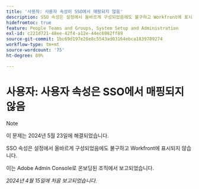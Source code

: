 ```yaml
---
title: '사용자: 사용자 속성이 SSO에서 매핑되지 않음'
description: SSO 속성은 설정에서 올바르게 구성되었음에도 불구하고 Workfront에 표시되지 않습니다.
hidefromtoc: true
feature: People Teams and Groups, System Setup and Administration
exl-id: c221d721-48ee-42f4-a12e-44ec6982ff89
source-git-commit: 1bc69d197e26e8c5543ad03164ebca1839789274
workflow-type: tm+mt
source-wordcount: '75'
ht-degree: 89%

---
```


# 사용자: 사용자 속성은 SSO에서 매핑되지 않음

>[!NOTE]
>
>이 문제는 2024년 5월 23일에 해결되었습니다.

SSO 속성은 설정에서 올바르게 구성되었음에도 불구하고 Workfront에 표시되지 않습니다.

이는 Adobe Admin Console로 온보딩된 조직에서 보고되었습니다.

_2024년 4월 15일에 처음 보고되었습니다._
